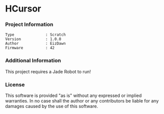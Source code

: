 HCursor
================



### Project Information
```
Type              : Scratch
Version           : 1.0.0
Author            : EizDawn
Firmware          : 42
```

### Additional Information
This project requires a Jade Robot to run!

### License
This software is provided "as is" without any expressed or implied warranties.  In no case shall the author or any contributors be liable for any damages caused by the use of this software.

